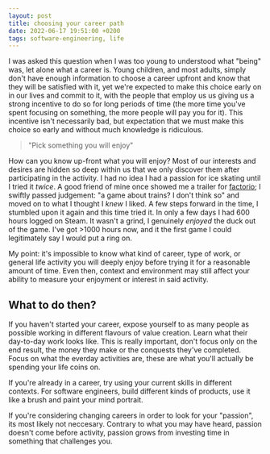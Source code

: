 ```yaml
---
layout: post
title: choosing your career path
date: 2022-06-17 19:51:00 +0200
tags: software-engineering, life
---
```


I was asked this question when I was too young to understood what "being" was, let alone what a career is.
Young children, and most adults, simply don't have enough information to choose a career upfront and
know that they will be satisfied with it, yet we're expected to make this choice early on in our
lives and commit to it, with the people that employ us us giving us a strong incentive to do so
for long periods of time (the more time you've spent focusing on something, the more people will
pay you for it). This incentive isn't necessarily bad, but expectation that we must make this
choice so early and without much knowledge is ridiculous.

> "Pick something you will enjoy"

How can you know up-front what you will enjoy? Most of our interests and desires are hidden
so deep within us that we only discover them after participating in the activity. I had no idea I
had a passion for ice skating until I tried it _twice_. A good friend of mine once showed me a
trailer for [factorio](https://www.factorio.com); I swiftly passed judgement: "a game about trains?
I don't think so" and moved on to what I thought I _knew_ I liked. A few steps forward in the
time, I stumbled upon it again and this time tried it. In only a few days I had 600 hours logged
on Steam. It wasn't a grind, I genuinely _enjoyed_ the duck out of the game. I've got >1000 hours now,
and it the first game I could legitimately say I would put a ring on.

My point: it's impossible to know what kind of career, type of work, or general life activity
you will deeply enjoy before trying it for a reasonable amount of time. Even then, context
and environment may still affect your ability to measure your enjoyment or interest in said activity.

## What to do then?

If you haven't started your career, expose yourself to as many people as possible working in different
flavours of value creation. Learn what their day-to-day work looks like.
This is really important, don't focus only on the end result, the money they make or the conquests
they've completed. Focus on what the everday activities are, these are what you'll actually be
spending your life coins on.

If you're already in a career, try using your current skills in different contexts. For software engineers,
build different kinds of products, use it like a brush and paint your mind portrait.

If you're considering changing careers in order to look for your "passion", its most likely not neccesary.
Contrary to what you may have heard, passion doesn't come before activity, passion grows from investing
time in something that challenges you.
